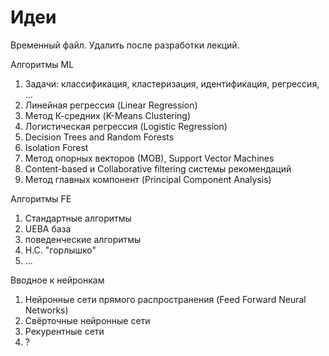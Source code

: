 # Идеи

Временный файл. 
Удалить после разработки лекций.


Алгоритмы ML
1. Задачи: классификация, кластеризация, идентификация, регрессия, ...
2. Линейная регрессия (Linear Regression)
3. Метод К-средних (K-Means Clustering)
4. Логистическая регрессия (Logistic Regression)
5. Decision Trees and Random Forests
6. Isolation Forest
7. Метод опорных векторов (МОВ), Support Vector Machines
8. Content-based и Collaborative filtering системы рекомендаций
9. Метод главных компонент (Principal Component Analysis)


Алгоритмы FE
1. Стандартные алгоритмы
2. UEBA база
4. поведенческие алгоритмы
5. Н.С. "горлышко" 
6. ...


Вводное к нейронкам
1. Нейронные сети прямого распространения (Feed Forward Neural Networks)
2. Свёрточные нейронные сети
3. Рекурентные сети
4. ?
